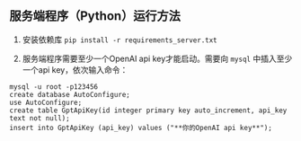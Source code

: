 ## 服务端程序（Python）运行方法

1. 安装依赖库 `pip install -r requirements_server.txt`

2. 服务端程序需要至少一个OpenAI api key才能启动。需要向 `mysql` 中插入至少一个api key，依次输入命令：

```
mysql -u root -p123456
create database AutoConfigure;
use AutoConfigure;
create table GptApiKey(id integer primary key auto_increment, api_key text not null);
insert into GptApiKey (api_key) values ("**你的OpenAI api key**");
```

